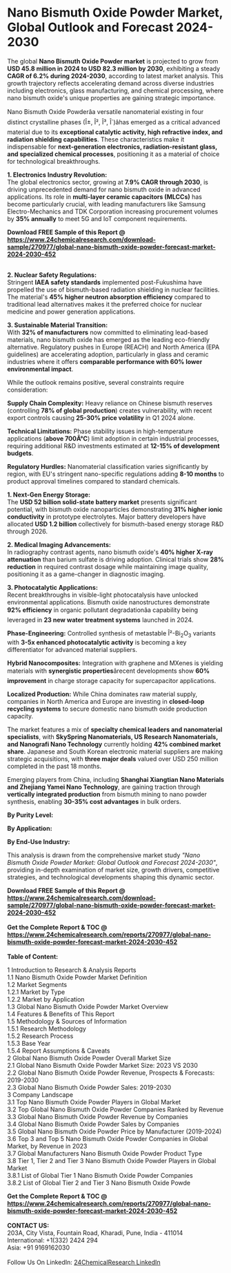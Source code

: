 <h1>Nano Bismuth Oxide Powder Market, Global Outlook and Forecast 2024-2030</h1><p>The global <strong>Nano Bismuth Oxide Powder market</strong> is projected to grow from <strong>USD 45.8 million in 2024 to USD 82.3 million by 2030</strong>, exhibiting a steady <strong>CAGR of 6.2% during 2024-2030</strong>, according to latest market analysis. This growth trajectory reflects accelerating demand across diverse industries including electronics, glass manufacturing, and chemical processing, where nano bismuth oxide's unique properties are gaining strategic importance.</p><p>Nano Bismuth Oxide Powderâa versatile nanomaterial existing in four distinct crystalline phases (Î±, Î², Î³, Î´)âhas emerged as a critical advanced material due to its <strong>exceptional catalytic activity, high refractive index, and radiation shielding capabilities</strong>. These characteristics make it indispensable for <strong>next-generation electronics, radiation-resistant glass, and specialized chemical processes</strong>, positioning it as a material of choice for technological breakthroughs.</p><p><strong>1. Electronics Industry Revolution:</strong><br>
The global electronics sector, growing at <strong>7.9% CAGR through 2030</strong>, is driving unprecedented demand for nano bismuth oxide in advanced applications. Its role in <strong>multi-layer ceramic capacitors (MLCCs)</strong> has become particularly crucial, with leading manufacturers like Samsung Electro-Mechanics and TDK Corporation increasing procurement volumes by <strong>35% annually</strong> to meet 5G and IoT component requirements.</p><div><b>Download FREE Sample of this Report @ 
            <a href="https://www.24chemicalresearch.com/download-sample/270977/global-nano-bismuth-oxide-powder-forecast-market-2024-2030-452">
            https://www.24chemicalresearch.com/download-sample/270977/global-nano-bismuth-oxide-powder-forecast-market-2024-2030-452</a></b></div><br><p><strong>2. Nuclear Safety Regulations:</strong><br>
Stringent <strong>IAEA safety standards</strong> implemented post-Fukushima have propelled the use of bismuth-based radiation shielding in nuclear facilities. The material's <strong>45% higher neutron absorption efficiency</strong> compared to traditional lead alternatives makes it the preferred choice for nuclear medicine and power generation applications.</p><p><strong>3. Sustainable Material Transition:</strong><br>
With <strong>32% of manufacturers</strong> now committed to eliminating lead-based materials, nano bismuth oxide has emerged as the leading eco-friendly alternative. Regulatory pushes in Europe (REACH) and North America (EPA guidelines) are accelerating adoption, particularly in glass and ceramic industries where it offers <strong>comparable performance with 60% lower environmental impact</strong>.</p><p>While the outlook remains positive, several constraints require consideration:</p><p><strong>Supply Chain Complexity:</strong> Heavy reliance on Chinese bismuth reserves (controlling <strong>78% of global production</strong>) creates vulnerability, with recent export controls causing <strong>25-30% price volatility</strong> in Q1 2024 alone.</p><p><strong>Technical Limitations:</strong> Phase stability issues in high-temperature applications (<strong>above 700Â°C</strong>) limit adoption in certain industrial processes, requiring additional R&amp;D investments estimated at <strong>12-15% of development budgets</strong>.</p><p><strong>Regulatory Hurdles:</strong> Nanomaterial classification varies significantly by region, with EU's stringent nano-specific regulations adding <strong>8-10 months</strong> to product approval timelines compared to standard chemicals.</p><p><strong>1. Next-Gen Energy Storage:</strong><br>
The <strong>USD 52 billion solid-state battery market</strong> presents significant potential, with bismuth oxide nanoparticles demonstrating <strong>31% higher ionic conductivity</strong> in prototype electrolytes. Major battery developers have allocated <strong>USD 1.2 billion</strong> collectively for bismuth-based energy storage R&amp;D through 2026.</p><p><strong>2. Medical Imaging Advancements:</strong><br>
In radiography contrast agents, nano bismuth oxide's <strong>40% higher X-ray attenuation</strong> than barium sulfate is driving adoption. Clinical trials show <strong>28% reduction</strong> in required contrast dosage while maintaining image quality, positioning it as a game-changer in diagnostic imaging.</p><p><strong>3. Photocatalytic Applications:</strong><br>
Recent breakthroughs in visible-light photocatalysis have unlocked environmental applications. Bismuth oxide nanostructures demonstrate <strong>92% efficiency</strong> in organic pollutant degradationâa capability being leveraged in <strong>23 new water treatment systems</strong> launched in 2024.</p><p><strong>Phase-Engineering:</strong> Controlled synthesis of metastable Î²-Bi<sub>2</sub>O<sub>3</sub> variants with <strong>3-5x enhanced photocatalytic activity</strong> is becoming a key differentiator for advanced material suppliers.</p><p><strong>Hybrid Nanocomposites:</strong> Integration with graphene and MXenes is yielding materials with <strong>synergistic properties</strong>ârecent developments show <strong>60% improvement</strong> in charge storage capacity for supercapacitor applications.</p><p><strong>Localized Production:</strong> While China dominates raw material supply, companies in North America and Europe are investing in <strong>closed-loop recycling systems</strong> to secure domestic nano bismuth oxide production capacity.</p><p>The market features a mix of <strong>specialty chemical leaders and nanomaterial specialists</strong>, with <strong>SkySpring Nanomaterials, US Research Nanomaterials, and Nanografi Nano Technology</strong> currently holding <strong>42% combined market share</strong>. Japanese and South Korean electronic material suppliers are making strategic acquisitions, with <strong>three major deals</strong> valued over USD 250 million completed in the past 18 months.</p><p>Emerging players from China, including <strong>Shanghai Xiangtian Nano Materials and Zhejiang Yamei Nano Technology</strong>, are gaining traction through <strong>vertically integrated production</strong> from bismuth mining to nano powder synthesis, enabling <strong>30-35% cost advantages</strong> in bulk orders.</p><p><strong>By Purity Level:</strong></p><p><strong>By Application:</strong></p><p><strong>By End-Use Industry:</strong></p><p>This analysis is drawn from the comprehensive market study <em>"Nano Bismuth Oxide Powder Market: Global Outlook and Forecast 2024-2030"</em>, providing in-depth examination of market size, growth drivers, competitive strategies, and technological developments shaping this dynamic sector.</p><div><b>Download FREE Sample of this Report @ 
            <a href="https://www.24chemicalresearch.com/download-sample/270977/global-nano-bismuth-oxide-powder-forecast-market-2024-2030-452">
            https://www.24chemicalresearch.com/download-sample/270977/global-nano-bismuth-oxide-powder-forecast-market-2024-2030-452</a></b></div><br><div><b>Get the Complete Report & TOC @ 
            <a href="https://www.24chemicalresearch.com/reports/270977/global-nano-bismuth-oxide-powder-forecast-market-2024-2030-452">
            https://www.24chemicalresearch.com/reports/270977/global-nano-bismuth-oxide-powder-forecast-market-2024-2030-452</a></b></div><br>
            <b>Table of Content:</b><p>1 Introduction to Research & Analysis Reports<br />
    1.1 Nano Bismuth Oxide Powder Market Definition<br />
    1.2 Market Segments<br />
        1.2.1 Market by Type<br />
        1.2.2 Market by Application<br />
    1.3 Global Nano Bismuth Oxide Powder Market Overview<br />
    1.4 Features & Benefits of This Report<br />
    1.5 Methodology & Sources of Information<br />
        1.5.1 Research Methodology<br />
        1.5.2 Research Process<br />
        1.5.3 Base Year<br />
        1.5.4 Report Assumptions & Caveats<br />
2 Global Nano Bismuth Oxide Powder Overall Market Size<br />
    2.1 Global Nano Bismuth Oxide Powder Market Size: 2023 VS 2030<br />
    2.2 Global Nano Bismuth Oxide Powder Revenue, Prospects & Forecasts: 2019-2030<br />
    2.3 Global Nano Bismuth Oxide Powder Sales: 2019-2030<br />
3 Company Landscape<br />
    3.1 Top Nano Bismuth Oxide Powder Players in Global Market<br />
    3.2 Top Global Nano Bismuth Oxide Powder Companies Ranked by Revenue<br />
    3.3 Global Nano Bismuth Oxide Powder Revenue by Companies<br />
    3.4 Global Nano Bismuth Oxide Powder Sales by Companies<br />
    3.5 Global Nano Bismuth Oxide Powder Price by Manufacturer (2019-2024)<br />
    3.6 Top 3 and Top 5 Nano Bismuth Oxide Powder Companies in Global Market, by Revenue in 2023<br />
    3.7 Global Manufacturers Nano Bismuth Oxide Powder Product Type<br />
    3.8 Tier 1, Tier 2 and Tier 3 Nano Bismuth Oxide Powder Players in Global Market<br />
        3.8.1 List of Global Tier 1 Nano Bismuth Oxide Powder Companies<br />
        3.8.2 List of Global Tier 2 and Tier 3 Nano Bismuth Oxide Powde</p><div><b>Get the Complete Report & TOC @ 
            <a href="https://www.24chemicalresearch.com/reports/270977/global-nano-bismuth-oxide-powder-forecast-market-2024-2030-452">
            https://www.24chemicalresearch.com/reports/270977/global-nano-bismuth-oxide-powder-forecast-market-2024-2030-452</a></b></div><br><b>CONTACT US:</b><br>
            203A, City Vista, Fountain Road, Kharadi, Pune, India - 411014<br>
            International: +1(332) 2424 294<br>
            Asia: +91 9169162030 <br><br>
            Follow Us On LinkedIn: <a href="https://www.linkedin.com/company/24chemicalresearch/">24ChemicalResearch LinkedIn</a>